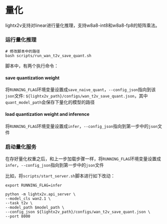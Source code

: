 # 量化

lightx2v支持对linear进行量化推理，支持w8a8-int8和w8a8-fp8的矩阵乘法。


### 运行量化推理

```shell
# 修改脚本中的路径
bash scripts/run_wan_t2v_save_quant.sh
```

脚本中，有两个执行命令：

#### save quantization weight

将`RUNNING_FLAG`环境变量设置成`save_naive_quant`，`--config_json`指向到该`json`文件: `${lightx2v_path}/configs/wan_t2v_save_quant.json`，其中`quant_model_path`会保存下量化的模型的路径

#### load quantization weight and inference

将`RUNNING_FLAG`环境变量设置成`infer`，`--config_json`指向到第一步中的`json`文件

### 启动量化服务

在存好量化权重之后，和上一步加载步骤一样，将`RUNNING_FLAG`环境变量设置成`infer`，`--config_json`指向到第一步中的`json`文件

比如，将`scripts/start_server.sh`脚本进行如下改动：

```shell
export RUNNING_FLAG=infer

python -m lightx2v.api_server \
--model_cls wan2.1 \
--task t2v \
--model_path $model_path \
--config_json ${lightx2v_path}/configs/wan_t2v_save_quant.json \
--port 8000
```

